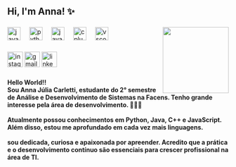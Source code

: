 <h2 align="left">Hi, I'm Anna! ✨</h2>

###

<img align="right" height="150" src="https://i.pinimg.com/736x/89/25/0a/89250a32158ecc9c59e75cf67bcb8d6f.jpg"  />

###

<div align="left">
  <img src="https://cdn.jsdelivr.net/gh/devicons/devicon/icons/javascript/javascript-original.svg" height="30" alt="javascript logo"  />
  <img width="12" />
  <img src="https://cdn.jsdelivr.net/gh/devicons/devicon/icons/python/python-original.svg" height="30" alt="python logo"  />
  <img width="12" />
  <img src="https://cdn.jsdelivr.net/gh/devicons/devicon/icons/java/java-original.svg" height="30" alt="java logo"  />
  <img width="12" />
  <img src="https://cdn.jsdelivr.net/gh/devicons/devicon/icons/cplusplus/cplusplus-original.svg" height="30" alt="cplusplus logo"  />
  <img width="12" />
  <img src="https://cdn.jsdelivr.net/gh/devicons/devicon/icons/vscode/vscode-original.svg" height="30" alt="vscode logo"  />
</div>

###

<div align="left">
  <img src="https://img.shields.io/static/v1?message=Instagram&logo=instagram&label=&color=E4405F&logoColor=white&labelColor=&style=for-the-badge" height="35" alt="instagram logo"  />
  <img src="https://img.shields.io/static/v1?message=Gmail&logo=gmail&label=&color=D14836&logoColor=white&labelColor=&style=for-the-badge" height="35" alt="gmail logo"  />
  <img src="https://img.shields.io/static/v1?message=LinkedIn&logo=linkedin&label=&color=0077B5&logoColor=white&labelColor=&style=for-the-badge" height="35" alt="linkedin logo"  />
</div>

###

<h4 align="left">Hello World!!<br>Sou Anna Júlia Carletti, estudante do 2° semestre de Análise e Desenvolvimento de Sistemas na Facens. Tenho grande interesse pela área de desenvolvimento.  👩🏻‍💻<br><br>Atualmente possou conhecimentos em Python, Java, C++ e JavaScript. Além disso, estou me aprofundado em cada vez mais linguagens. <br><br>sou dedicada, curiosa e apaixonada por apreender. Acredito que a prática e  o desenvolvimento contínuo são essenciais para crescer profissional na área de TI.</h4>

###

